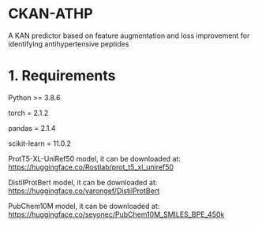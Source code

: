 # CKAN-ATHP
A KAN predictor based on feature augmentation and loss improvement for identifying antihypertensive peptides
# 1. Requirements
Python >= 3.8.6

torch = 2.1.2

pandas = 2.1.4

scikit-learn = 11.0.2

ProtT5-XL-UniRef50 model, it can be downloaded at: https://huggingface.co/Rostlab/prot_t5_xl_uniref50

DistilProtBert model, it can be downloaded at: https://huggingface.co/yarongef/DistilProtBert

PubChem10M model, it can be downloaded at: https://huggingface.co/seyonec/PubChem10M_SMILES_BPE_450k
